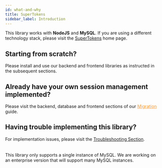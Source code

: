 ```yaml
---
id: what-and-why
title: SuperTokens
sidebar_label: Introduction
---
```


<span class="highlighted-text">This library works with <b>NodeJS</b> and <b>MySQL</b>.</span> If you are using a different technology stack, please visit the [SuperTokens](https://supertokens.io#tech-stack) home page.

## Starting from scratch?
Please install and use our <span class="highlighted-text">backend and frontend libraries</span> as instructed in the subsequent sections.


## Already have your own session management implemented?
Please visit the backend, database and frontend sections of our <a href="../migration/backend" style="color: #ff9933">Migration</a> guide. 

## Having trouble implementing this library?
For implementation issues, please visit the <a href="../troubleshooting/troubleshooting">Troubleshooting Section</a>.

<div style="height: 20px"></div>
<div class="specialNote">
This library only supports a single instance of MySQL. We are working on an enterprise version that will support many MySQL instances.
</div>
<div style="height: 20px"></div>